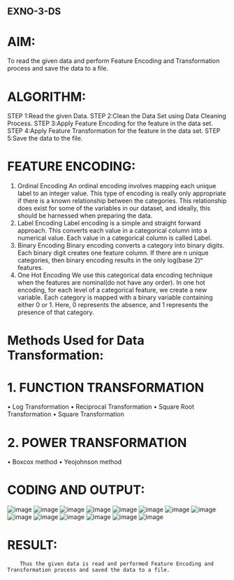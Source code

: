 ## EXNO-3-DS

# AIM:
To read the given data and perform Feature Encoding and Transformation process and save the data to a file.

# ALGORITHM:
STEP 1:Read the given Data.
STEP 2:Clean the Data Set using Data Cleaning Process.
STEP 3:Apply Feature Encoding for the feature in the data set.
STEP 4:Apply Feature Transformation for the feature in the data set.
STEP 5:Save the data to the file.

# FEATURE ENCODING:
1. Ordinal Encoding
An ordinal encoding involves mapping each unique label to an integer value. This type of encoding is really only appropriate if there is a known relationship between the categories. This relationship does exist for some of the variables in our dataset, and ideally, this should be harnessed when preparing the data.
2. Label Encoding
Label encoding is a simple and straight forward approach. This converts each value in a categorical column into a numerical value. Each value in a categorical column is called Label.
3. Binary Encoding
Binary encoding converts a category into binary digits. Each binary digit creates one feature column. If there are n unique categories, then binary encoding results in the only log(base 2)ⁿ features.
4. One Hot Encoding
We use this categorical data encoding technique when the features are nominal(do not have any order). In one hot encoding, for each level of a categorical feature, we create a new variable. Each category is mapped with a binary variable containing either 0 or 1. Here, 0 represents the absence, and 1 represents the presence of that category.

# Methods Used for Data Transformation:
  # 1. FUNCTION TRANSFORMATION
• Log Transformation
• Reciprocal Transformation
• Square Root Transformation
• Square Transformation
  # 2. POWER TRANSFORMATION
• Boxcox method
• Yeojohnson method

# CODING AND OUTPUT:
![image](https://github.com/user-attachments/assets/3e44d3d0-01a6-43a6-833a-8bc596fb5c08)
![image](https://github.com/user-attachments/assets/8a11d053-25fb-4233-a5a9-2033cf5f9f48)
![image](https://github.com/user-attachments/assets/947bd7c4-ef65-4151-bb9f-1acf88c93b5a)
![image](https://github.com/user-attachments/assets/04956fc9-c884-4237-b1e2-4a96a6f2ec75)
![image](https://github.com/user-attachments/assets/491045df-f51d-4c61-9a21-2d209a2b5ca5)
![image](https://github.com/user-attachments/assets/065a7bae-cf03-47a1-b6a9-b23a764f1969)
![image](https://github.com/user-attachments/assets/c61e1bc7-5337-4636-81dc-b9c40c2b5632)
![image](https://github.com/user-attachments/assets/37e5fc5c-9f31-4f5f-a7f7-54d4804011d2)
![image](https://github.com/user-attachments/assets/fe1c6372-777e-44eb-8c4d-5e10f20b155b)
![image](https://github.com/user-attachments/assets/6a0a5894-04c8-421c-b1c3-47aeda8ef84c)
![image](https://github.com/user-attachments/assets/13ee3c45-37a3-4cea-a965-3208c1a4b007)
![image](https://github.com/user-attachments/assets/eef3d414-d9ba-4706-b9a2-fd7a4835d43e)
![image](https://github.com/user-attachments/assets/d0eadb14-a690-46e2-9212-c236c35f735d)
![image](https://github.com/user-attachments/assets/0a815eba-1656-4236-9d43-e6a26a20c588)
# RESULT:
        Thus the given data is read and performed Feature Encoding and Transformation process and saved the data to a file.

       
